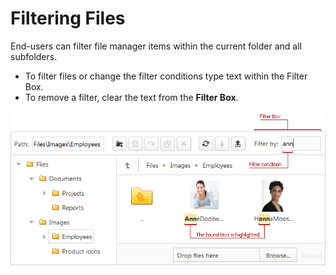 # Filtering Files
End-users can filter file manager items within the current folder and all subfolders. 
* To filter files or change the filter conditions type text within the Filter Box.
* To remove a filter, clear the text from the **Filter Box**.

![ASPxFileManager - Highlight](../../images/img12552.png)
